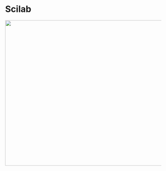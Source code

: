 # Scilab
 <img width="953" height="468.5" src="https://raw.githubusercontent.com/LuizFelipeNeves/Scilab/master/Técnicas computacionais/Exercícios/1/1.PNG">
